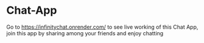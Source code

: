 # Chat-App
Go to https://infinitychat.onrender.com/ to see live working of this Chat App, join this app by sharing among your friends and enjoy chatting
